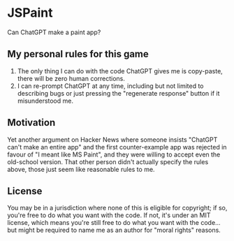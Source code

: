# JSPaint

Can ChatGPT make a paint app?

## My personal rules for this game

1. The only thing I can do with the code ChatGPT gives me is copy-paste, there will be zero human corrections.
2. I can re-prompt ChatGPT at any time, including but not limited to describing bugs or just pressing the "regenerate response" button if it misunderstood me.

## Motivation

Yet another argument on Hacker News where someone insists "ChatGPT can't make an entire app" and the first counter-example app was rejected in favour of "I meant like MS Paint", and they were willing to accept even the old-school version. That other person didn't actually specify the rules above, those just seem like reasonable rules to me.

## License

You may be in a jurisdiction where none of this is eligible for copyright; if so, you're free to do what you want with the code. If not, it's under an MIT license, which means you're still free to do what you want with the code… but might be required to name me as an author for "moral rights" reasons.
